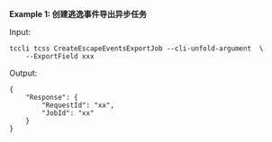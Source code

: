 **Example 1: 创建逃逸事件导出异步任务**



Input: 

```
tccli tcss CreateEscapeEventsExportJob --cli-unfold-argument  \
    --ExportField xxx
```

Output: 
```
{
    "Response": {
        "RequestId": "xx",
        "JobId": "xx"
    }
}
```

